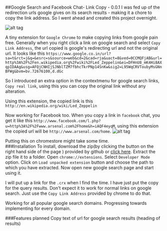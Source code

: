 ##Google Search  and Facebook Chat- Link Copy - 0.0.1
I was fed up of the redirection urls google gives on its search results - making it a chore to copy the link address.
So I went ahead and created this project overnight.

![alt tag](http://i.imgur.com/2adtlYg.png)



A tiny extension for `Google Chrome` to make copying links from google pain free.
Generally when you right click a link on google search and select
`Copy Link Address`, the url copied is google's redirecting url and not the original url.
It looks like this `https://www.google.co.in/url?sa=t&rct=j&q=&esrc=s&source=web&cd=2&cad=rja&uact=8&ved=0CCMQFjAB&url=http%3A%2F%2Fen.wikipedia.org%2Fwiki%2FLed_Zeppelin&ei=DFHnU8_mK4Hi8AXqpIDAAg&usg=AFQjCNHIjSJNblTZM7fbhcTkrPNp14SnKw&sig2=L95WqCRVToubyMsGNnBFWg&bvm=bv.72676100,d.dGc`

So I introduced an extra option in the contextmenu for google search links, `Copy real link`, using this you can copy the original link without any alteration.

Using this extension, the copied link is this
`http://en.wikipedia.org/wiki/Led_Zeppelin`

Now working for Facebook too.
When you copy a link in `facebook` chat, you get it like this `http://www.facebook.com/l.php?u=http%3A%2F%2Fwww.arsenal.com%2Fhome&h=iAQF4eyqM`, using this extension the copied url will be `http://www.arsenal.com/home`.
![alt tag](http://i.imgur.com/qCecGZK.png)


Putting this on chromestore might take some time.<br />
###Installation
To install, download the zip(by clicking the button on the right hand side of the page ) provided by github or [click here](https://github.com/ma08/chrome-link-copy/archive/master.zip). Extract the zip file it to a folder. Open `chrome://extensions`. Select `Developer Mode` option. 
Click on `Load unpacked extension` button and choose the path to which you have extracted. Now open new google search page and start using it.

I will put up a link for the `.crx` when I find the time. I have just put the copy for the query results. Don't expect it to work for normal links on google search. Just use the `Copy Link Address` provided by chrome to do that.

Working for all popular google search domains. Progressing towards implementing for every domain.

###Features planned
Copy text of url for google search results (heading of results) <br />





